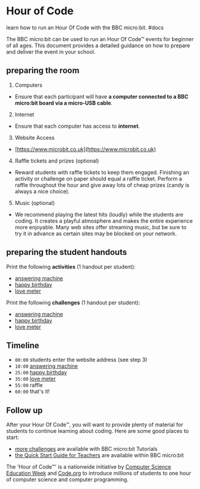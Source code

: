 # Hour of Code

learn how to run an Hour Of Code with the BBC micro:bit. #docs

The BBC micro:bit can be used to run an Hour Of Code™ events for beginner of all ages. This document provides a detailed guidance on how to prepare and deliver the event in your school.

## preparing the room

1) Computers

* Ensure that each participant will have **a computer connected to a BBC micro:bit board via a micro-USB cable**.

2) Internet

* Ensure that each computer has access to **internet**.

3) Website Access

* [https://www.microbit.co.uk](https://www.microbit.co.uk)

4) Raffle tickets and prizes (optional)

* Reward students with raffle tickets to keep them engaged. Finishing an activity or challenge on paper should equal a raffle ticket. Perform a raffle throughout the hour and give away lots of cheap prizes (candy is always a nice choice).

5) Music (optional)

* We recommend playing the latest hits (loudly) while the students are coding. It creates a playful atmosphere and makes the entire experience more enjoyable. Many web sites offer streaming music, but be sure to try it in advance as certain sites may be blocked on your network.

## preparing the student handouts

Print the following **activities** (1 handout per student):

* [answering machine](/lessons/answering-machine/activity)
* [happy birthday](/lessons/happy-birthday/activity)
* [love meter](/lessons/love-meter/activity)

Print the following **challenges** (1 handout per student):

* [answering machine](/lessons/answering-machine/challenges)
* [happy birthday](/lessons/happy-birthday/challenges)
* [love meter](/lessons/love-meter/challenges)

## Timeline

* ``00:00`` students enter the website address (see step 3)
* ``10:00`` [answering machine](/lessons/answering-machine/activity)
* ``25:00`` [happy birthday](/lessons/happy-birthday/activity)
* ``35:00`` [love meter](/lessons/love-meter/activity)
* ``55:00`` raffle
* ``60:00`` that's it!

## Follow up

After your Hour Of Code™, you will want to provide plenty of material for students to continue learning about coding. Here are some good places to start:

* [more challenges](/js/games) are available with BBC micro:bit Tutorials
* [the Quick Start Guide for Teachers](http://www.slideshare.net/Microsofteduk/bbc-microbit-guide-from-hodder-education) are available within BBC micro:bit

The 'Hour of Code™' is a nationwide initiative by [Computer Science Education Week](http://csedweek.org) and [Code.org](http://code.org) to introduce millions of students to one hour of computer science and computer programming.

